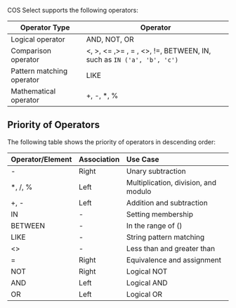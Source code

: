 
COS Select supports the following operators:

| Operator Type | Operator |
| -------------- | ------------------------------------------------------------ |
| Logical operator | AND, NOT, OR |
| Comparison operator | <, >, <= ,>= , = , <>, !=, BETWEEN, IN, such as `IN ('a', 'b', 'c')` |
| Pattern matching operator | LIKE |
| Mathematical operator | +, -, *, % |

## Priority of Operators

The following table shows the priority of operators in descending order:

| Operator/Element | Association | Use Case |
| :---------- | :----- | :------------- |
| - | Right | Unary subtraction |
| \*, /, % | Left | Multiplication, division, and modulo |
| +, - | Left | Addition and subtraction |
| IN | - | Setting membership |
| BETWEEN | - | In the range of () |
| LIKE | - | String pattern matching |
| <> | - | Less than and greater than |
| = | Right | Equivalence and assignment |
| NOT | Right | Logical NOT |
| AND | Left | Logical AND |
| OR | Left | Logical OR |
